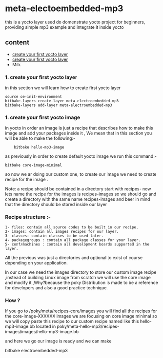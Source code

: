 # meta-electoembedded-mp3

  this is a yocto layer used do domenstrate yocto project for beginners, providing simple mp3 example and integrate it inside yocto

## content

<ul>
  <li><a href="#first-yocto" > create your first yocto layer </a>
</li>
  <li><a href="#first-yocto-image" > create your first yocto layer </a></li>
  <li>Milk</li>
</ul>

<h3 id="first-yocto">1. create your first yocto layer </h3>

<p>in this section we will learn how to create first yocto layer</p>

    source oe-init-environment
    bitbake-layers create-layer meta-electroembedded-mp3
    bitbake-layers add-layer meta-electroembedded-mp3




<h3 id="first-yocto-image">1. create your first yocto image </h3>

in yocto in order an image is just a recipe that describes how to make this image and add your packages inside it , We mean that in this section you will be able to make the following:-

		bitbake hello-mp3-image                                                            

as previously in order to create default yocto image we run this command:-

    bitbake core-image-minimal                                

so now we ar doing our custom one, to create our image we need to 
create recipe for the image .


Note: a recipe should be contained in a directory start with recipes-
now lets name the recipe for the images is recipes-images so we should go and create a directory with the same name recipes-images and beer in mind that the directory should be stored inside our layer

### Recipe structure :- 
	1- files: contain all source codes to be built in our recipe.
	2- images: contain all images recipes for our layer.
	3- classes: contain classes to be used later.
	4- packagegroups : contain all package classes for your layer.
	5- conf/machines : contain all development boards supported in the layer.

All the previous was just a directories and optional to exist of course depending on your application.



In our case we need the images directory to store our custom image recipe ,instead of building Linux image from scratch we will use the core image and modify it ,Why?because the poky Distribution is made to be a reference for developers and also a good practice technique.




### How ?
If you go to /poky/meta/recipes-core/images you will find all the recipes for the core-image-XXXXXX images we are focusing on core image minimal so we will copy paste this recipe to our custom recipe named like this hello-mp3-image.bb located in poky/meta-hello-mp3/recipes-images/images/hello-mp3-image.bb 

and here we go our image is ready and we can make 
	 
   bitbake electroembedded-mp3                                                                                                             



